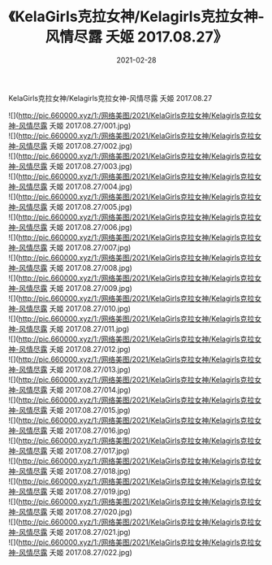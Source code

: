 ﻿---
layout: post
title:  《KelaGirls克拉女神/Kelagirls克拉女神-风情尽露 夭姬 2017.08.27》
date:   2021-02-28
img: http://pic.660000.xyz/1:/网络美图/2021/KelaGirls克拉女神/Kelagirls克拉女神-风情尽露 夭姬 2017.08.27/000.jpg
categories: [美女, 清纯, 唯美]
---

KelaGirls克拉女神/Kelagirls克拉女神-风情尽露 夭姬 2017.08.27

 ![](http://pic.660000.xyz/1:/网络美图/2021/KelaGirls克拉女神/Kelagirls克拉女神-风情尽露 夭姬 2017.08.27/001.jpg) <br>![](http://pic.660000.xyz/1:/网络美图/2021/KelaGirls克拉女神/Kelagirls克拉女神-风情尽露 夭姬 2017.08.27/002.jpg) <br>![](http://pic.660000.xyz/1:/网络美图/2021/KelaGirls克拉女神/Kelagirls克拉女神-风情尽露 夭姬 2017.08.27/003.jpg) <br>![](http://pic.660000.xyz/1:/网络美图/2021/KelaGirls克拉女神/Kelagirls克拉女神-风情尽露 夭姬 2017.08.27/004.jpg) <br>![](http://pic.660000.xyz/1:/网络美图/2021/KelaGirls克拉女神/Kelagirls克拉女神-风情尽露 夭姬 2017.08.27/005.jpg) <br>![](http://pic.660000.xyz/1:/网络美图/2021/KelaGirls克拉女神/Kelagirls克拉女神-风情尽露 夭姬 2017.08.27/006.jpg) <br>![](http://pic.660000.xyz/1:/网络美图/2021/KelaGirls克拉女神/Kelagirls克拉女神-风情尽露 夭姬 2017.08.27/007.jpg) <br>![](http://pic.660000.xyz/1:/网络美图/2021/KelaGirls克拉女神/Kelagirls克拉女神-风情尽露 夭姬 2017.08.27/008.jpg) <br>![](http://pic.660000.xyz/1:/网络美图/2021/KelaGirls克拉女神/Kelagirls克拉女神-风情尽露 夭姬 2017.08.27/009.jpg) <br>![](http://pic.660000.xyz/1:/网络美图/2021/KelaGirls克拉女神/Kelagirls克拉女神-风情尽露 夭姬 2017.08.27/010.jpg) <br>![](http://pic.660000.xyz/1:/网络美图/2021/KelaGirls克拉女神/Kelagirls克拉女神-风情尽露 夭姬 2017.08.27/011.jpg) <br>![](http://pic.660000.xyz/1:/网络美图/2021/KelaGirls克拉女神/Kelagirls克拉女神-风情尽露 夭姬 2017.08.27/012.jpg) <br>![](http://pic.660000.xyz/1:/网络美图/2021/KelaGirls克拉女神/Kelagirls克拉女神-风情尽露 夭姬 2017.08.27/013.jpg) <br>![](http://pic.660000.xyz/1:/网络美图/2021/KelaGirls克拉女神/Kelagirls克拉女神-风情尽露 夭姬 2017.08.27/014.jpg) <br>![](http://pic.660000.xyz/1:/网络美图/2021/KelaGirls克拉女神/Kelagirls克拉女神-风情尽露 夭姬 2017.08.27/015.jpg) <br>![](http://pic.660000.xyz/1:/网络美图/2021/KelaGirls克拉女神/Kelagirls克拉女神-风情尽露 夭姬 2017.08.27/016.jpg) <br>![](http://pic.660000.xyz/1:/网络美图/2021/KelaGirls克拉女神/Kelagirls克拉女神-风情尽露 夭姬 2017.08.27/017.jpg) <br>![](http://pic.660000.xyz/1:/网络美图/2021/KelaGirls克拉女神/Kelagirls克拉女神-风情尽露 夭姬 2017.08.27/018.jpg) <br>![](http://pic.660000.xyz/1:/网络美图/2021/KelaGirls克拉女神/Kelagirls克拉女神-风情尽露 夭姬 2017.08.27/019.jpg) <br>![](http://pic.660000.xyz/1:/网络美图/2021/KelaGirls克拉女神/Kelagirls克拉女神-风情尽露 夭姬 2017.08.27/020.jpg) <br>![](http://pic.660000.xyz/1:/网络美图/2021/KelaGirls克拉女神/Kelagirls克拉女神-风情尽露 夭姬 2017.08.27/021.jpg) <br>![](http://pic.660000.xyz/1:/网络美图/2021/KelaGirls克拉女神/Kelagirls克拉女神-风情尽露 夭姬 2017.08.27/022.jpg) <br>
